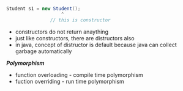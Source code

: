 ```java

Student s1 = new Student();
                    ^
                // this is constructor

```
* constructors do not return anaything
* just like constructors, there are distructors also
* in java, concept of distructor is default because java can collect garbage automatically

***Polymorphism***
* function overloading - compile time polymorphism
* fuction overriding - run time polymorphism

